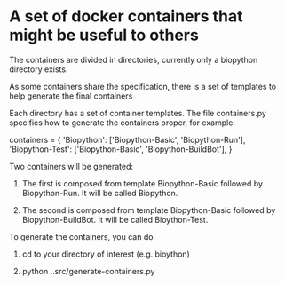 A set of docker containers that might be useful to others
=========================================================


The containers are divided in directories, currently only a biopython
directory exists.

As some containers share the specification, there is a set of templates to
help generate the final containers

Each directory has a set of container templates. The file
containers.py specifies how to generate the containers proper, for example:

containers = {
    'Biopython': ['Biopython-Basic', 'Biopython-Run'],
    'Biopython-Test': ['Biopython-Basic', 'Biopython-BuildBot'],
}

Two containers will be generated:

1. The first is composed from template Biopython-Basic followed by
   Biopython-Run. It will be called Biopython.

2. The second is composed from template Biopython-Basic followed by
   Biopython-BuildBot. It will be called Bioython-Test.


To generate the containers, you can do

1. cd to your directory of interest (e.g. bioython)

2. python ..src/generate-containers.py

